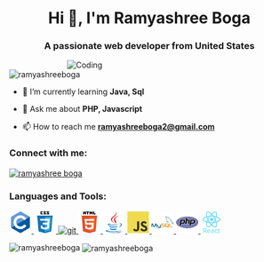 <!--[![MasterHead](https://media2.giphy.com/media/v1.Y2lkPTc5MGI3NjExN2dvamM3ZzhjYTAyMGpmNHZsaHEyMWk2ODU3bnJ6d2VjMWYxNHA5NCZlcD12MV9pbnRlcm5hbF9naWZfYnlfaWQmY3Q9dHM/U2REmlPeYweoiJlYc8/giphy.webp)](https://www.linkedin.com/in/ramyashree-boga/)-->
<h1 align="center">Hi 👋, I'm Ramyashree Boga</h1>
<h3 align="center">A passionate web developer from United States</h3>
<img align="right" alt="Coding" width="400" src="https://camo.githubusercontent.com/3612ee9ed74410f8215009e743bde46d2bd74b96bc330563604211dc5f35d4b1/68747470733a2f2f63646e2e6472696262626c652e636f6d2f75736572732f323730343431342f73637265656e73686f74732f373436363930332f6d656469612f62303861623537363331366264343538326665663138396634373163643965352e676966">

<p align="left"> <img src="https://komarev.com/ghpvc/?username=ramyashreeboga&label=Profile%20views&color=0e75b6&style=flat" alt="ramyashreeboga" /> </p>

- 🌱 I’m currently learning **Java, Sql**

- 💬 Ask me about **PHP, Javascript**

- 📫 How to reach me **ramyashreeboga2@gmail.com**

<h3 align="left">Connect with me:</h3>
<p align="left">
<a href="https://www.linkedin.com/in/ramyashree-boga/" target="blank"><img align="center" src="https://raw.githubusercontent.com/rahuldkjain/github-profile-readme-generator/master/src/images/icons/Social/linked-in-alt.svg" alt="ramyashree boga" height="30" width="40" /></a>
</p>

<h3 align="left">Languages and Tools:</h3>
<p align="left"> <a href="https://www.cprogramming.com/" target="_blank" rel="noreferrer"> <img src="https://raw.githubusercontent.com/devicons/devicon/master/icons/c/c-original.svg" alt="c" width="40" height="40"/> </a> <a href="https://www.w3schools.com/css/" target="_blank" rel="noreferrer"> <img src="https://raw.githubusercontent.com/devicons/devicon/master/icons/css3/css3-original-wordmark.svg" alt="css3" width="40" height="40"/> </a> <a href="https://git-scm.com/" target="_blank" rel="noreferrer"> <img src="https://www.vectorlogo.zone/logos/git-scm/git-scm-icon.svg" alt="git" width="40" height="40"/> </a> <a href="https://www.w3.org/html/" target="_blank" rel="noreferrer"> <img src="https://raw.githubusercontent.com/devicons/devicon/master/icons/html5/html5-original-wordmark.svg" alt="html5" width="40" height="40"/> </a> <a href="https://www.java.com" target="_blank" rel="noreferrer"> <img src="https://raw.githubusercontent.com/devicons/devicon/master/icons/java/java-original.svg" alt="java" width="40" height="40"/> </a> <a href="https://developer.mozilla.org/en-US/docs/Web/JavaScript" target="_blank" rel="noreferrer"> <img src="https://raw.githubusercontent.com/devicons/devicon/master/icons/javascript/javascript-original.svg" alt="javascript" width="40" height="40"/> </a> <a href="https://www.mysql.com/" target="_blank" rel="noreferrer"> <img src="https://raw.githubusercontent.com/devicons/devicon/master/icons/mysql/mysql-original-wordmark.svg" alt="mysql" width="40" height="40"/> </a> <a href="https://www.php.net" target="_blank" rel="noreferrer"> <img src="https://raw.githubusercontent.com/devicons/devicon/master/icons/php/php-original.svg" alt="php" width="40" height="40"/> </a> <a href="https://reactjs.org/" target="_blank" rel="noreferrer"> <img src="https://raw.githubusercontent.com/devicons/devicon/master/icons/react/react-original-wordmark.svg" alt="react" width="40" height="40"/> </a> </p>

<p><img align="left" src="https://github-readme-stats.vercel.app/api/top-langs?username=ramyashreeboga&show_icons=true&locale=en&layout=compact" alt="ramyashreeboga" /></p>

<p>&nbsp;<img align="center" src="https://github-readme-stats.vercel.app/api?username=ramyashreeboga&show_icons=true&locale=en" alt="ramyashreeboga" /></p>

